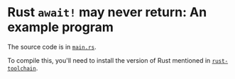 # Rust `await!` may never return: An example program

The source code is in [`main.rs`](./src/main.rs).

To compile this, you'll need to install the version of Rust mentioned in [`rust-toolchain`](./rust-toolchain).
